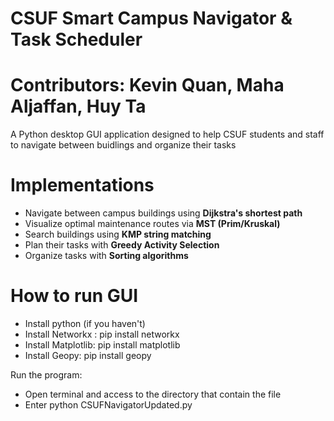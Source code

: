 #  CSUF Smart Campus Navigator & Task Scheduler
#  Contributors: Kevin Quan, Maha Aljaffan, Huy Ta

A Python desktop GUI application designed to help CSUF students and staff to 
navigate between buidlings and organize their tasks

# Implementations

- Navigate between campus buildings using **Dijkstra's shortest path**
- Visualize optimal maintenance routes via **MST (Prim/Kruskal)**
- Search buildings using **KMP string matching**
- Plan their tasks with **Greedy Activity Selection**
- Organize tasks with **Sorting algorithms**

# How to run GUI

- Install python (if you haven't)
- Install Networkx : pip install networkx
- Install Matplotlib: pip install matplotlib
- Install Geopy: pip install geopy

Run the program:
- Open terminal and access to the directory that contain the file
- Enter python CSUFNavigatorUpdated.py
